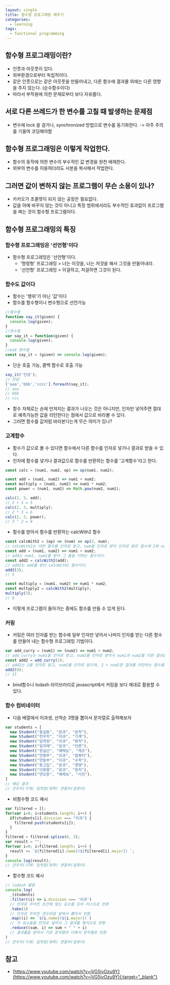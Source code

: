 ```yaml
---
layout: single
title: 함수형 프로그래밍 배우기
categories: 
  - learning
tags: 
  - functional programming
---
```


## 함수형 프로그래밍이란?

- 인풋과 아웃풋이 있다.
- 외부환경으로부터 독립적이다.
- 같은 인풋으로는 같은 아웃풋을 만들어내고, 다른 함수에 결과물 외에는 다른 영향을 주지 않는다. (순수함수이다)
- 따라서 부작용에 의한 문제로부터 보다 자유롭다.

## 서로 다른 쓰레드가 한 변수를 고칠 때 발생하는 문제점

- 변수에 lock 을 걸거나, synchronized 방법으로 변수를 동기화한다. -> 아주 주의를 기울여 코딩해야함

## 함수형 프로그래밍은 이렇게 작업한다.

- 함수의 동작에 의한 변수의 부수적인 값 변경을 원천 배제한다.
- 외부의 변수를 이용하더라도 사본을 복사해서 작업한다.

## 그러면 값이 변하지 않는 프로그램이 무슨 소용이 있나?

- 카카오가 초콜렛이 되지 않는 공장은 필요없다.
- 값을 아예 바꾸지 않는 것이 아니고 특정 범위에서라도 부수적인 효과없이 프로그램을 짜는 것이 함수형 프로그램이다.

## 함수형 프로그래밍의 특징

### 함수형 프로그래밍은 '선언형'이다

- 함수형 프로그래밍은 '선언형'이다.
  - '명령형' 프로그래밍 > 너는 이것을, 너는 저것을 해서 그것을 만들어내라.
  - '선언형' 프로그래밍 > 이걸하고, 저걸하면 그것이 된다.

### 함수도 값이다

- 함수는 '행위'가 아닌 '값'이다
- 함수를 함수형이나 변수형으로 선언가능

```javascript
//함수형
function say_it(given) {
  console.log(given);
}
//변수형
var say_it = function(given) {
  console.log(given);
}
//es6 변수형
const say_it = (given) => console.log(given);
```

- 단순 호출 가능, 콜백 함수로 호출 가능

```javascript
say_it('안녕');
// 안녕
['aaa','bbb','cccc'].foreach(say_it);
// aaa
// bbb
// ccc
```
- 함수 자체로는 손에 만져지는 결과가 나오는 것은 아니지만, 인자만 넣어주면 절대로 예측가능한 값을 리턴한다는 점에서 값으로 바라볼 수 있다.
- 그러면 함수를 값처럼 바라본다는게 무슨 의미가 있나?

### 고계함수

- 함수가 값으로 볼 수 있다면 함수에서 다른 함수를 인자로 넣거나 결과로 받을 수 있다.
- 인자에 함수를 넣거나 결과값으로 함수를 반환하는 함수를 '고계함수'라고 한다.

```javascript
const calc = (num1, num2, op) => op(num1, num2);

const add = (num1, num2) => num1 + num2;
const multiply = (num1, num2) => num1 * num2;
const power = (num1, num2) => Math.pow(num2, num1);

calc(2, 3, add);
// 2 + 3 = 5
calc(2, 3, multiply);
// 2 * 3 = 6
calc(2, 3, power);
// 3 ^ 2 = 8
```

- 함수를 받아서 함수를 반환하는 calcWith2 함수

```javascript
const calcWith2 = (op) => (num) => op(2, num);
// calcWith2는 어떤 함수를 인자로 받고, num을 인자로 받아 인자로 받은 함수에 2와 num을 넣은 결과를 리턴하는 함수를 반환한다.
const add = (num1, num2) => num1 + num2;
// add는 num1, num2를 받아 그 둘을 더하는 함수이다.
const add2 = calcWith2(add);
// add2는 add를 받은 calcWith2 함수이다.
add2(3);
// 5

const multiply = (num1, num2) => num1 * num2;
const multyply2 = calcWith2(multiply);
multiply(3);
// 6
```
- 이렇게 프로그램이 돌아가는 중에도 함수를 만들 수 있게 된다.

### 커링

- 커링은 여러 인자를 받는 함수에 일부 인자만 넣어서 나머지 인자를 받는 다른 함수를 만들어 내는 함수형 프로그래밍 기법이다.

~~~javascript
var add_curry = (num1) => (num2) => num1 + num2;
// add_curry는 num1을 인자로 받고, num2를 인자로 받아서 num1과 num2를 더한 결과를 리턴하는 함수를 반환한다.
const add2 = add_curry(2);
// add2는 2를 인자로 받고, num2를 인자로 받으며, 2 + num2한 결과를 리턴하는 함수를 반환한다.
add2(9);
// 11
~~~
- bind함수나 lodash 라이브러리로 javascript에서 커링을 보다 제대로 활용할 수 있다.

### 함수 컴비네이터

- 다음 배열에서 이과생, 선착순 3명을 뽑아서 문자열로 출력해보자

~~~javascript
var students = [
  new Student("홍길동", "문과", "문학"),
  new Student("전우치", "이과", "기계"),
  new Student("임꺽정", "이과", "화학"),
  new Student("일지매", "문과", "언론"),
  new Student("장길산", "예체능", "체조"),
  new Student("연흥부", "이과", "컴퓨터"),
  new Student("연놀부", "이과", "수학"),
  new Student("옹고집", "문과", "경영"),
  new Student("이몽룡", "문과", "정치"),
  new Student("연오랑", "예체능", "사진"),
]
// 예상 결과
// 전우치(기계) 임꺽정(화학) 연흥부(컴퓨터) 
~~~

- 비함수형 코드 예시

~~~javascript
var filtered = [];
for(var i=0; i<students.length; i++) {
  if(students[i].division === "이과") {
    filtered.push(students[i]);
  }
}
filtered = filtered.splice(0, 3);
var result = "";
for(var i=0; i<filtered.length; i++) {
  result += `${filtered[i].name}(${filtered[i].major}) `;
}
console.log(result);
// 전우치(기계) 임꺽정(화학) 연흥부(컴퓨터) 
~~~

- 함수형 코드 예시

~~~javascript
// lodash 활용
console.log(
  _(students)
  .filter((i) => i.division === '이과')
  // 인자로 주어진 조건에 맞는 요소를 모아 리스트로 반환
  .take(3)
  // 인자로 주어진 갯수만큼 앞에서 뽑아서 반환
  .map((i) => `${i.name}(${i.major})`)
  // 각 요소들을 인자로 넣어서 그 결과물 형식으로 반환
  .reduce((sum, i) => sum + " " + i)
  // 결과물을 받아서 기존 문자열과 더해서 문자열로 반환
)
// 전우치(기계) 임꺽정(화학) 연흥부(컴퓨터) 
~~~

## 참고
- [https://www.youtube.com/watch?v=jVG5jvOzu9Y](https://www.youtube.com/watch?v=jVG5jvOzu9Y){:target="_blank"}
